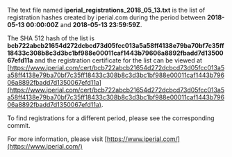 The text file named **iperial_registrations_2018_05_13.txt** is the list of registration hashes created by iperial.com during the period between **2018-05-13 00:00:00Z** and **2018-05-13 23:59:59Z**.

The SHA 512 hash of the list is **bcb722abcb21654d272dcbcd73d05fcc013a5a58ff4138e79ba70bf7c35ff18433c308b8c3d3bc1bf988e00011caf1443b79606a8892fbadd7d1350067efd11a** and the registration certificate for the list can be viewed at [https://www.iperial.com/cert/bcb722abcb21654d272dcbcd73d05fcc013a5a58ff4138e79ba70bf7c35ff18433c308b8c3d3bc1bf988e00011caf1443b79606a8892fbadd7d1350067efd11a](https://www.iperial.com/cert/bcb722abcb21654d272dcbcd73d05fcc013a5a58ff4138e79ba70bf7c35ff18433c308b8c3d3bc1bf988e00011caf1443b79606a8892fbadd7d1350067efd11a).

To find registrations for a different period, please see the corresponding commit.

For more information, please visit [https://www.iperial.com/](https://www.iperial.com/)
